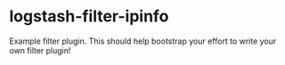 # logstash-filter-ipinfo
Example filter plugin. This should help bootstrap your effort to write your own filter plugin!
